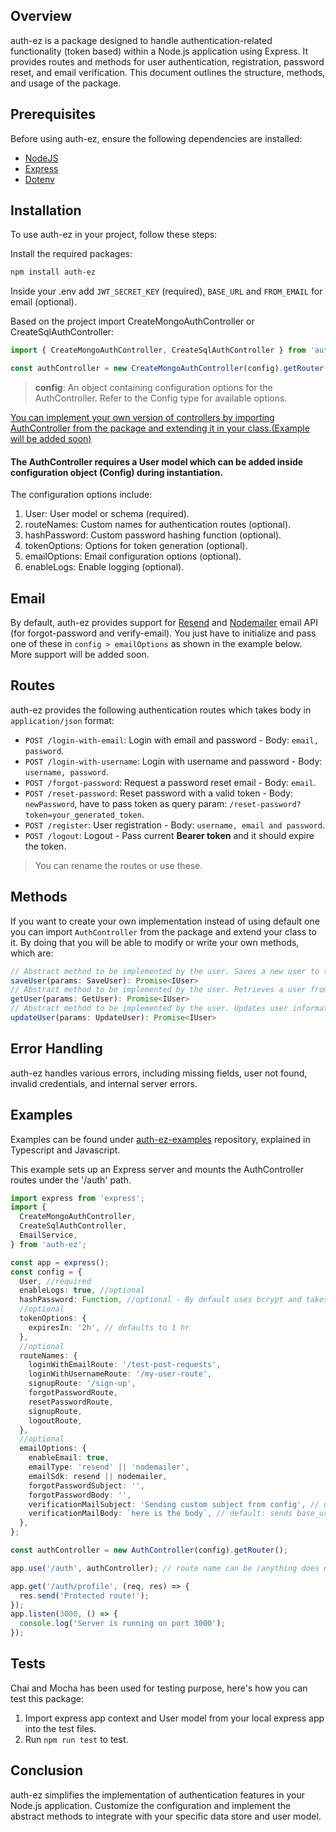 ## Overview

auth-ez is a package designed to handle authentication-related functionality (token based) within a Node.js application using Express. It provides routes and methods for user authentication, registration, password reset, and email verification. This document outlines the structure, methods, and usage of the package.

## Prerequisites

<p>Before using auth-ez, ensure the following dependencies are installed:</p>

- [NodeJS](https://nodejs.org/en)
- [Express](https://expressjs.com/)
- [Dotenv](https://github.com/motdotla/dotenv#readme)

## Installation

To use auth-ez in your project, follow these steps:

Install the required packages:

```bash
npm install auth-ez
```

Inside your .env add `JWT_SECRET_KEY` (required), `BASE_URL` and `FROM_EMAIL` for email (optional).

Based on the project import CreateMongoAuthController or CreateSqlAuthController:

```typescript
import { CreateMongoAuthController, CreateSqlAuthController } from 'auth-ez';
```

```typescript
const authController = new CreateMongoAuthController(config).getRouter();
```

> **config**: An object containing configuration options for the AuthController. Refer to the Config type for available options.

<u>You can implement your own version of controllers by importing AuthController from the package and extending it in your class.(Example will be added soon)</u>

#### The AuthController requires a User model which can be added inside configuration object (Config) during instantiation.

The configuration options include:

1. User: User model or schema (required).
2. routeNames: Custom names for authentication routes (optional).
3. hashPassword: Custom password hashing function (optional).
4. tokenOptions: Options for token generation (optional).
5. emailOptions: Email configuration options (optional).
6. enableLogs: Enable logging (optional).

## Email

By default, auth-ez provides support for [Resend](https://resend.com/) and [Nodemailer](https://nodemailer.com/) email API (for forgot-password and verify-email). You just have to initialize and pass one of these in `config > emailOptions` as shown in the example below. More support will be added soon.

## Routes

auth-ez provides the following authentication routes which takes body in `application/json` format:

- `POST /login-with-email`: Login with email and password - Body: `email, password`.
- `POST /login-with-username`: Login with username and password - Body: `username, password`.
- `POST /forgot-password`: Request a password reset email - Body: `email`.
- `POST /reset-password`: Reset password with a valid token - Body: `newPassword`, have to pass token as query param: `/reset-password?token=your_generated_token`.
- `POST /register`: User registration - Body: `username, email and password`.
- `POST /logout`: Logout - Pass current **Bearer token** and it should expire the token.
 > You can rename the routes or use these.

## Methods

If you want to create your own implementation instead of using default one you can import `AuthController` from the package and extend your class to it. By doing that you will be able to modify or write your own methods, which are:

```typescript
// Abstract method to be implemented by the user. Saves a new user to the data store.
saveUser(params: SaveUser): Promise<IUser>
// Abstract method to be implemented by the user. Retrieves a user from the data store.
getUser(params: GetUser): Promise<IUser>
// Abstract method to be implemented by the user. Updates user information in the data store.
updateUser(params: UpdateUser): Promise<IUser>

```

## Error Handling

auth-ez handles various errors, including missing fields, user not found, invalid credentials, and internal server errors.

## Examples

Examples can be found under [auth-ez-examples](https://www.github.com/usaidpeerzada/auth-ez-examples) repository, explained in Typescript and Javascript.

This example sets up an Express server and mounts the AuthController routes under the '/auth' path.

```typescript
import express from 'express';
import {
  CreateMongoAuthController,
  CreateSqlAuthController,
  EmailService,
} from 'auth-ez';

const app = express();
const config = {
  User, //required
  enableLogs: true, //optional
  hashPassword: Function, //optional - By default uses bcrypt and takes saltRounds = 16;
  //optional
  tokenOptions: {
    expiresIn: '2h', // defaults to 1 hr
  },
  //optional
  routeNames: {
    loginWithEmailRoute: '/test-post-requests',
    loginWithUsernameRoute: '/my-user-route',
    signupRoute: '/sign-up',
    forgotPasswordRoute,
    resetPasswordRoute,
    signupRoute,
    logoutRoute,
  },
  //optional
  emailOptions: {
    enableEmail: true,
    emailType: 'resend' || 'nodemailer',
    emailSdk: resend || nodemailer,
    forgotPasswordSubject: '',
    forgotPasswordBody: '',
    verificationMailSubject: 'Sending custom subject from config', // default: Verify your email
    verificationMailBody: `here is the body`, // default: sends base_url?token=your_token in email;
  },
};

const authController = new AuthController(config).getRouter();

app.use('/auth', authController); // route name can be /anything does not necessarily have to be /auth

app.get('/auth/profile', (req, res) => {
  res.send('Protected route!');
});
app.listen(3000, () => {
  console.log('Server is running on port 3000');
});
```

## Tests

Chai and Mocha has been used for testing purpose, here's how you can test this package:

1. Import express app context and User model from your local express app into the test files.
2. Run `npm run test` to test.

## Conclusion

auth-ez simplifies the implementation of authentication features in your Node.js application. Customize the configuration and implement the abstract methods to integrate with your specific data store and user model.

